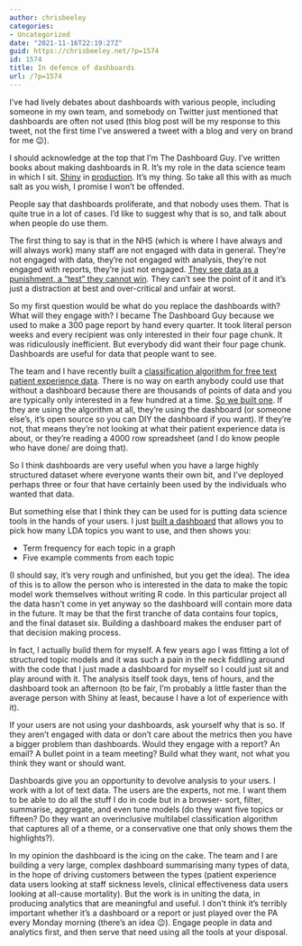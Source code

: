 ```yaml
---
author: chrisbeeley
categories:
- Uncategorized
date: "2021-11-16T22:19:27Z"
guid: https://chrisbeeley.net/?p=1574
id: 1574
title: In defence of dashboards
url: /?p=1574
---
```


I’ve had lively debates about dashboards with various people, including someone in my own team, and somebody on Twitter just mentioned that dashboards are often not used (this blog post will be my response to this tweet, not the first time I’ve answered a tweet with a blog and very on brand for me 😉).

I should acknowledge at the top that I’m The Dashboard Guy. I’ve written books about making dashboards in R. It’s my role in the data science team in which I sit. [Shiny](https://shiny.rstudio.com/) in [production](https://github.com/CDU-data-science-team/presentations/tree/main/2021-04-08%20Shiny%20in%20production). It’s my thing. So take all this with as much salt as you wish, I promise I won’t be offended.

People say that dashboards proliferate, and that nobody uses them. That is quite true in a lot of cases. I’d like to suggest why that is so, and talk about when people do use them.

The first thing to say is that in the NHS (which is where I have always and will always work) many staff are not engaged with data in general. They’re not engaged with data, they’re not engaged with analysis, they’re not engaged with reports, they’re just not engaged. [They see data as a punishment, a “test” they cannot win](https://chrisbeeley.net/?p=1533). They can’t see the point of it and it’s just a distraction at best and over-critical and unfair at worst.

So my first question would be what do you replace the dashboards with? What will they engage with? I became The Dashboard Guy because we used to make a 300 page report by hand every quarter. It took literal person weeks and every recipient was only interested in their four page chunk. It was ridiculously inefficient. But everybody did want their four page chunk. Dashboards are useful for data that people want to see.

The team and I have recently built a [classification algorithm for free text patient experience data](https://github.com/CDU-data-science-team/pxtextmining). There is no way on earth anybody could use that without a dashboard because there are thousands of points of data and you are typically only interested in a few hundred at a time. [So we built one](https://github.com/CDU-data-science-team/experiencesdashboard). If they are using the algorithm at all, they’re using the dashboard (or someone else’s, it’s open source so you can DIY the dashboard if you want). If they’re not, that means they’re not looking at what their patient experience data is about, or they’re reading a 4000 row spreadsheet (and I do know people who have done/ are doing that).

So I think dashboards are very useful when you have a large highly structured dataset where everyone wants their own bit, and I’ve deployed perhaps three or four that have certainly been used by the individuals who wanted that data.

But something else that I think they can be used for is putting data science tools in the hands of your users. I just [built a dashboard](https://github.com/ChrisBeeley/lda_explorer) that allows you to pick how many LDA topics you want to use, and then shows you:

- Term frequency for each topic in a graph
- Five example comments from each topic

(I should say, it’s very rough and unfinished, but you get the idea). The idea of this is to allow the person who is interested in the data to make the topic model work themselves without writing R code. In this particular project all the data hasn’t come in yet anyway so the dashboard will contain more data in the future. It may be that the first tranche of data contains four topics, and the final dataset six. Building a dashboard makes the enduser part of that decision making process.

In fact, I actually build them for myself. A few years ago I was fitting a lot of structured topic models and it was such a pain in the neck fiddling around with the code that I just made a dashboard for myself so I could just sit and play around with it. The analysis itself took days, tens of hours, and the dashboard took an afternoon (to be fair, I’m probably a little faster than the average person with Shiny at least, because I have a lot of experience with it).

If your users are not using your dashboards, ask yourself why that is so. If they aren’t engaged with data or don’t care about the metrics then you have a bigger problem than dashboards. Would they engage with a report? An email? A bullet point in a team meeting? Build what they want, not what you think they want or should want.

Dashboards give you an opportunity to devolve analysis to your users. I work with a lot of text data. The users are the experts, not me. I want them to be able to do all the stuff I do in code but in a browser- sort, filter, summarise, aggregate, and even tune models (do they want five topics or fifteen? Do they want an overinclusive multilabel classification algorithm that captures all of a theme, or a conservative one that only shows them the highlights?).

In my opinion the dashboard is the icing on the cake. The team and I are building a very large, complex dashboard summarising many types of data, in the hope of driving customers between the types (patient experience data users looking at staff sickness levels, clinical effectiveness data users looking at all-cause mortality). But the work is in uniting the data, in producing analytics that are meaningful and useful. I don’t think it’s terribly important whether it’s a dashboard or a report or just played over the PA every Monday morning (there’s an idea 😉). Engage people in data and analytics first, and then serve that need using all the tools at your disposal.